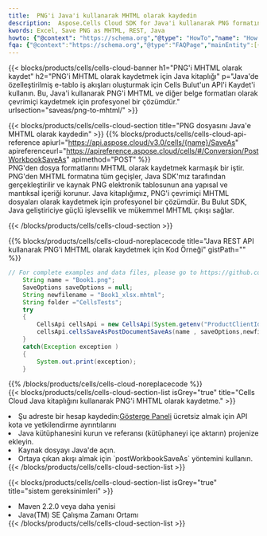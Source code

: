 ```yaml
---
title:  PNG'i Java'i kullanarak MHTML olarak kaydedin
description:  Aspose.Cells Cloud SDK for Java'i kullanarak PNG formatındaki dosyayı MHTML formatındaki dosya olarak kaydedin.
kwords: Excel, Save PNG as MHTML, REST, Java
howto: {"@context": "https://schema.org","@type": "HowTo","name": "How to save PNG as MHTML using the Cells Cloud Java library.","description": "How to save PNG as MHTML using the Cells Cloud Java library.","image": {"@type": "ImageObject"},"url": "/java/saveas/png-to-mhtml/","step": [{ "@type": "HowToStep","name": "How to save PNG as MHTML using the Cells Cloud Java library. step 1", "image": {"@type": "ImageObject",},"url": "/java/saveas/png-to-mhtml/","text": "Register an account at <a href='https://dashboard.aspose.cloud/'>Dashboard</a> to get free API quota & authorization details",},{ "@type": "HowToStep","name": "How to save PNG as MHTML using the Cells Cloud Java library. step 1", "image": {"@type": "ImageObject",},"url": "/java/saveas/png-to-mhtml/","text": "Install Java library and add the reference (import the library) to your project.",},{ "@type": "HowToStep","name": "How to save PNG as MHTML using the Cells Cloud Java library. step 1", "image": {"@type": "ImageObject",},"url": "/java/saveas/png-to-mhtml/","text": "Open the source file in Java.",},{ "@type": "HowToStep","name": "How to save PNG as MHTML using the Cells Cloud Java library. step 1", "image": {"@type": "ImageObject",},"url": "/java/saveas/png-to-mhtml/","text": "Use the `postWorkbookSaveAs` method to retrieve the resulting stream.",}, ],"supply": {"@type": "HowToSupply","name": "document"},"tool": [{"@type": "HowToTool","name": "IntelliJ IDEA, Visual Studio Code, Eclipse"},{"@type": "HowToTool","name": "Aspose Cells"}],"totalTime": "PT6M"}
fqa: {"@context":"https://schema.org","@type":"FAQPage","mainEntity":[{"@type":"Question","name":"Why save file as other formats file in C# using REST API?","acceptedAnswer":{"@type":"Answer","text":"Documents are encoded in many ways, and some files may be incompatible with the software you use. To open and read such files, just save them as appropriate file formats.<br/><ol><li>Install .NET SDK and add the reference (import the library) to your project.</li><li>Open the source file in C# using REST API.</li><li>Call the PostWorkbookSaveAsRequest() method, passing an output filename with required extension.</li><li>Get the result of save as a separate file.</li></ol>"}},{"@type":"Question","name":"What file formats can I save as with your C# library?","acceptedAnswer":{"@type":"Answer","text":"We support a variety of file formats for conversion using .NET library, including XLSX, Excel, xls , PDF, CSV, HTML, Markdown, XML, PNG, JPG, TIFF, Json, TXT and many more."}},{"@type":"Question","name":"What is the maximum allowed file size for conversion using this .NET library?","acceptedAnswer":{"@type":"Answer","text":"There are no file size limits for format conversions using .NET library."}}]}
---
```

{{< blocks/products/cells/cells-cloud-banner h1="PNG\'i MHTML olarak kaydet" h2="PNG\'i MHTML olarak kaydetmek için Java kitaplığı" p="Java\'de özelleştirilmiş e-tablo iş akışları oluşturmak için Cells Bulut\'un API\'i Kaydet\'i kullanın. Bu, Java\'i kullanarak PNG\'i MHTML ve diğer belge formatları olarak çevrimiçi kaydetmek için profesyonel bir çözümdür." urlsection="saveas/png-to-mhtml/" >}}

{{< blocks/products/cells/cells-cloud-section title="PNG dosyasını Java\'e MHTML olarak kaydedin" >}}
{{% blocks/products/cells/cells-cloud-api-reference apiurl="https://api.aspose.cloud/v3.0/cells/{name}/SaveAs" apireferenceurl="https://apireference.aspose.cloud/cells/#/Conversion/PostWorkbookSaveAs" apimethod="POST" %}}
<br/>
PNG'den dosya formatlarını MHTML olarak kaydetmek karmaşık bir iştir. PNG'den MHTML formatına tüm geçişler, Java SDK'mız tarafından gerçekleştirilir ve kaynak PNG elektronik tablosunun ana yapısal ve mantıksal içeriği korunur. Java kitaplığımız, PNG'i çevrimiçi MHTML dosyaları olarak kaydetmek için profesyonel bir çözümdür. Bu Bulut SDK, Java geliştiriciye güçlü işlevsellik ve mükemmel MHTML çıkışı sağlar.

{{< /blocks/products/cells/cells-cloud-section >}}

{{% blocks/products/cells/cells-cloud-noreplacecode title="Java REST API kullanarak PNG\'i MHTML olarak kaydetmek için Kod Örneği" gistPath="" %}}
  
```java
// For complete examples and data files, please go to https://github.com/aspose-cells-cloud/aspose-cells-cloud-java/
    String name = "Book1.png";
    SaveOptions saveOptions = null;
    String newfilename = "Book1_xlsx.mhtml";
    String folder ="CellsTests";
    try 
    {
        CellsApi cellsApi = new CellsApi(System.getenv("ProductClientId"), System.getenv("ProductClientSecret"));
        cellsApi.cellsSaveAsPostDocumentSaveAs(name , saveOptions,newfilename,false,false,folder,null,null,null,true);                       
    }
    catch(Exception exception )
    {
        System.out.print(exception);
    }
```
  
{{% /blocks/products/cells/cells-cloud-noreplacecode %}}
<br/>
{{< blocks/products/cells/cells-cloud-section-list isGrey="true" title="Cells Cloud Java kitaplığını kullanarak PNG\'i MHTML olarak kaydetme." >}}
<li> Şu adreste bir hesap kaydedin:<a href="https://dashboard.aspose.cloud/">Gösterge Paneli</a> ücretsiz almak için API kota ve yetkilendirme ayrıntılarını</li>
<li>Java kütüphanesini kurun ve referansı (kütüphaneyi içe aktarın) projenize ekleyin.</li>
<li>Kaynak dosyayı Java'de açın.</li>
<li>Ortaya çıkan akışı almak için `postWorkbookSaveAs` yöntemini kullanın.</li>
{{< /blocks/products/cells/cells-cloud-section-list >}}

{{< blocks/products/cells/cells-cloud-section-list isGrey="true" title="sistem gereksinimleri" >}}
<li>Maven 2.2.0 veya daha yenisi</li>
<li>Java(TM) SE Çalışma Zamanı Ortamı</li>
{{< /blocks/products/cells/cells-cloud-section-list >}}
